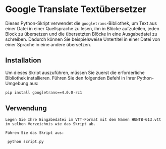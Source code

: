 # Google Translate Textübersetzer

Dieses Python-Skript verwendet die `googletrans`-Bibliothek, um Text aus einer Datei in einer Quellsprache zu lesen, ihn in Blöcke aufzuteilen, jeden Block zu übersetzen und die übersetzten Blöcke in eine Ausgabedatei zu schreiben. Dadurch können Sie beispielsweise Untertitel in einer Datei von einer Sprache in eine andere übersetzen.

## Installation

Um dieses Skript auszuführen, müssen Sie zuerst die erforderliche Bibliothek installieren. Führen Sie den folgenden Befehl in Ihrer Python-Umgebung aus:

```bash
pip install googletrans==4.0.0-rc1
```
## Verwendung
    Legen Sie Ihre Eingabedatei im VTT-Format mit dem Namen HUNTB-613.vtt im selben Verzeichnis wie das Skript ab.

    Führen Sie das Skript aus:

```bash
 python script.py
```